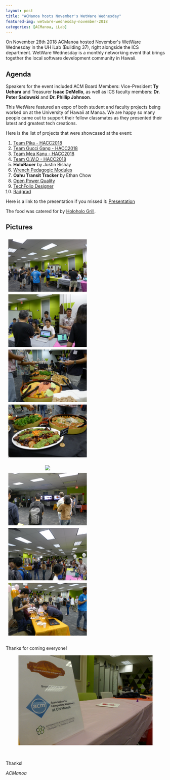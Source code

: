 ```yaml
---
layout: post
title: "ACManoa hosts November's WetWare Wednesday"
featured-img: wetware-wednesday-november-2018
categories: [ACManoa, iLab]
---
```


On November 28th 2018 ACManoa hosted November's WetWare Wednesday in the UH iLab (Building 37), right alongside the ICS department. WetWare Wednesday is a monthly networking event that brings together the local software development community in Hawaii. 

## Agenda

Speakers for the event included ACM Board Members: Vice-President **Ty Uehara** and Treasurer **Isaac DeMello**, as well as ICS faculty members: **Dr. Peter Sadowski** and **Dr. Phillip Johnson**.

This WetWare featured an expo of both student and faculty projects being worked on at the University of Hawaii at Manoa. We are happy so many people came out to support their fellow classmates as they presented their latest and greatest tech creations.

Here is the list of projects that were showcased at the event:

1. [Team Pika - HACC2018](https://devpost.com/software/uh-manoa-energy-analytics)
2. [Team Gucci Gang - HACC2018](https://devpost.com/software/guccigang)
3. [Team Mea Kanu - HACC2018](https://devpost.com/software/mea-kanu-15os64)
4. [Team O.W.O - HACC2018](https://devpost.com/software/hacc18-vhi)
5. **HoloRacer** by Justin Bishay
6. [Wrench Pedagogic Modules](http://wrench-project.org/)
7. **Oahu Transit Tracker** by Ethan Chow
8. [Open Power Quality](https://openpowerquality.org/)
9. [TechFolio Designer](https://techfolios.github.io/designer.html)
10. [Radgrad](https://radgrad.ics.hawaii.edu)

Here is a link to the presentation if you missed it: [Presentation](https://docs.google.com/presentation/d/1PU7hhTOLk1EyinkpBT7IKwnWBRHP8O8SkgxLk_bi5UM/edit?usp=sharing)

The food was catered for by [Holoholo Grill](https://holohologrill.com/).

## Pictures

<center>
	<div class="row"> 
	  <div class="column">
	    <img src="/assets/img/posts/wetware-wednesday-november-2018/L1110846.JPG" data-featherlight data-featherlight-target-attr="src">
	    <img src="/assets/img/posts/wetware-wednesday-november-2018/L1110848.JPG" data-featherlight data-featherlight-target-attr="src">
	  </div>
	  <div class="column">
	    <img src="/assets/img/posts/wetware-wednesday-november-2018/L1110855.JPG" data-featherlight data-featherlight-target-attr="src">
	    <img src="/assets/img/posts/wetware-wednesday-november-2018/L1110858.JPG" data-featherlight data-featherlight-target-attr="src">
	  </div> 
	</div>
</center>

<br>

<center>
	<div class="row"> 
	  <div class="column">
		<img src="/assets/img/posts/wetware-wednesday-november-2018/L1110864.JPG" data-featherlight data-featherlight-target-attr="src">
		<img src="/assets/img/posts/wetware-wednesday-november-2018/L1110871.JPG" data-featherlight data-featherlight-target-attr="src">
	  </div>
	  <div class="column">
		<img src="/assets/img/posts/wetware-wednesday-november-2018/L1110903.JPG" data-featherlight data-featherlight-target-attr="src">
		<img src="/assets/img/posts/wetware-wednesday-november-2018/L1110875.JPG" data-featherlight data-featherlight-target-attr="src">
	  </div> 
	</div>
</center>

<br>

Thanks for coming everyone!

<center>
	<figure class="full">
	    <img src="/assets/img/posts/wetware-wednesday-november-2018/end.JPG">
	</figure>
</center>

<br> 

Thanks!

_ACManoa_

<style>
	.row {
	  display: flex;
	  flex-wrap: wrap;
	  padding: 0 4px;
	}

	/* Create four equal columns that sits next to each other */
	.column {
	  flex: 100%;
	  max-width: 50%;
	  padding: 0 4px;
	}

	.column img {
	  margin-top: 8px;
	  vertical-align: middle;
	  cursor: pointer;
	}

	/* Responsive layout - makes a two column-layout instead of four columns */
	@media screen and (max-width: 800px) {
	  .column {
	    flex: 50%;
	    max-width: 50%;
	  }
	}

	/* Responsive layout - makes the two columns stack on top of each other instead of next to each other */
	@media screen and (max-width: 600px) {
	  .column {
	    flex: 100%;
	    max-width: 100%;
	  }
	}
</style>

<link href="//cdn.rawgit.com/noelboss/featherlight/1.7.13/release/featherlight.min.css" type="text/css" rel="stylesheet" />
<script src="//code.jquery.com/jquery-latest.js"></script>
<script src="//cdn.rawgit.com/noelboss/featherlight/1.7.13/release/featherlight.min.js" type="text/javascript" charset="utf-8"></script>